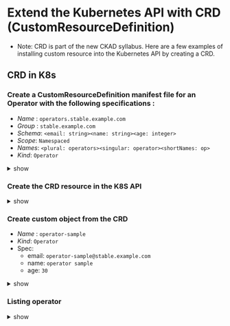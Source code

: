 # Extend the Kubernetes API with CRD (CustomResourceDefinition)

- Note: CRD is part of the new CKAD syllabus. Here are a few examples of installing custom resource into the Kubernetes API by creating a CRD.

## CRD in K8s

### Create a CustomResourceDefinition manifest file for an Operator with the following specifications :
* *Name* : `operators.stable.example.com`
* *Group* : `stable.example.com`
* *Schema*: `<email: string><name: string><age: integer>`
* *Scope*: `Namespaced`
* *Names*: `<plural: operators><singular: operator><shortNames: op>`
* *Kind*: `Operator`

<details><summary>show</summary>
<p>

</p>
</details>

### Create the CRD resource in the K8S API

<details><summary>show</summary>
<p>

</p>
</details>

### Create custom object from the CRD

* *Name* : `operator-sample`
* *Kind*: `Operator`
* Spec:
  * email: `operator-sample@stable.example.com`
  * name: `operator sample`
  * age: `30`

<details><summary>show</summary>
<p>


</p>
</details>

### Listing operator

<details><summary>show</summary>
<p>

Use singular, plural and short forms

</p>
</details>

